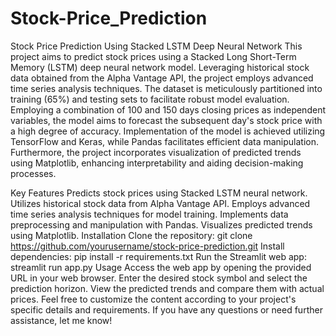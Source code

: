 # Stock-Price_Prediction
Stock Price Prediction Using Stacked LSTM Deep Neural Network
This project aims to predict stock prices using a Stacked Long Short-Term Memory (LSTM) deep neural network model. Leveraging historical stock data obtained from the Alpha Vantage API, the project employs advanced time series analysis techniques. The dataset is meticulously partitioned into training (65%) and testing sets to facilitate robust model evaluation. Employing a combination of 100 and 150 days closing prices as independent variables, the model aims to forecast the subsequent day's stock price with a high degree of accuracy. Implementation of the model is achieved utilizing TensorFlow and Keras, while Pandas facilitates efficient data manipulation. Furthermore, the project incorporates visualization of predicted trends using Matplotlib, enhancing interpretability and aiding decision-making processes.

Key Features
Predicts stock prices using Stacked LSTM neural network.
Utilizes historical stock data from Alpha Vantage API.
Employs advanced time series analysis techniques for model training.
Implements data preprocessing and manipulation with Pandas.
Visualizes predicted trends using Matplotlib.
Installation
Clone the repository:
git clone https://github.com/yourusername/stock-price-prediction.git
Install dependencies:
pip install -r requirements.txt
Run the Streamlit web app:
streamlit run app.py
Usage
Access the web app by opening the provided URL in your web browser.
Enter the desired stock symbol and select the prediction horizon.
View the predicted trends and compare them with actual prices.
Feel free to customize the content according to your project's specific details and requirements. If you have any questions or need further assistance, let me know!
